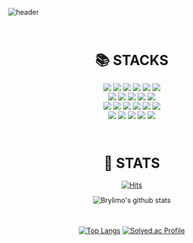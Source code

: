 ![header](https://capsule-render.vercel.app/api?type=waving&color=auto&height=330&section=header&text=welcome&fontSize=90&animation=fadeIn&fontAlignY=38&desc=Chaejin's%20GitHub%20Profile&descAlignY=51&descAlign=62)

<br>

<p align="center">
    <div align=center><h1>📚 STACKS</h1></div>
</p>

<p align="center" display="inline-block">
    <img src="https://img.shields.io/badge/react-61DAFB?style=for-the-badge&logo=react&logoColor=black">    
    <img src="https://img.shields.io/badge/mysql-4479A1?style=for-the-badge&logo=mysql&logoColor=white">
    <img src="https://img.shields.io/badge/html5-E34F26?style=for-the-badge&logo=html5&logoColor=white">
    <img src="https://img.shields.io/badge/java-007396?style=for-the-badge&logo=java&logoColor=white"> 
    <img src="https://img.shields.io/badge/python-3776AB?style=for-the-badge&logo=python&logoColor=white">
    <img src="https://img.shields.io/badge/pug-A86454?style=for-the-badge&logo=pug&logoColor=white">
    <br>
    <img src="https://img.shields.io/badge/JavaScript-F7DF1E?style=for-the-badge&logo=javascript&logoColor=black">
    <img src="https://img.shields.io/badge/jquery-0769AD?style=for-the-badge&logo=jquery&logoColor=white">
    <img src="https://img.shields.io/badge/amazonaws-232F3E?style=for-the-badge&logo=amazonaws&logoColor=white">
    <img src="https://img.shields.io/badge/node.js-339933?style=for-the-badge&logo=Node.js&logoColor=white">
    <img src="https://img.shields.io/badge/mariaDB-003545?style=for-the-badge&logo=mariaDB&logoColor=white">
    <br>
    <img src="https://img.shields.io/badge/mongoDB-47A248?style=for-the-badge&logo=MongoDB&logoColor=white">
    <img src="https://img.shields.io/badge/express-000000?style=for-the-badge&logo=express&logoColor=white">
    <img src="https://img.shields.io/badge/linux-FCC624?style=for-the-badge&logo=linux&logoColor=black">
    <img src="https://img.shields.io/badge/css-1572B6?style=for-the-badge&logo=css3&logoColor=white">
    <img src="https://img.shields.io/badge/socket.io-010101?style=for-the-badge&logo=socket.io&logoColor=white">
    <img src="https://img.shields.io/badge/SpringBoot-6DB33F?style=for-the-badge&logo=SpringBoot&logoColor=white">
    <br>
    <img src="https://img.shields.io/badge/spring-6DB33F?style=for-the-badge&logo=spring&logoColor=white">
    <img src="https://img.shields.io/badge/apache tomcat-F8DC75?style=for-the-badge&logo=apachetomcat&logoColor=white">
    <img src="https://img.shields.io/badge/TypeScript-3178C6.svg?&style=for-the-badge&logo=TypeScript&logoColor=white">
    <img src="https://img.shields.io/badge/styled components-DB7093?style=for-the-badge&logo=styled-components&logoColor=white"/>
    <img src="https://img.shields.io/badge/nestjs-%23E0234E.svg?style=for-the-badge&logo=nestjs&logoColor=white">
</p><br>

<p align="center">
    <div align=center><h1>🐤 STATS</h1></div>
</p>

<div align="center">

[![Hits](https://hits.seeyoufarm.com/api/count/incr/badge.svg?url=https%3A%2F%2Fgithub.com%2FBrylimo&count_bg=%2379C83D&title_bg=%23555555&icon=&icon_color=%23E7E7E7&title=hits&edge_flat=false)](https://hits.seeyoufarm.com)    

![Brylimo's github stats](https://github-readme-stats.vercel.app/api?username=Brylimo&show_icons=true)

<br>

[![Top Langs](https://github-readme-stats.vercel.app/api/top-langs/?username=Brylimo&layout=compact&exclude_repo=New-Page-Replacement-Policy,Hybrid-system-with-ABS-system,go-game-ranking-prediction-machine)](https://github.com/Brylimo/github-readme-stats)
[![Solved.ac Profile](http://mazassumnida.wtf/api/v2/generate_badge?boj=brylimo)](https://solved.ac/brylimo/)

</div>
